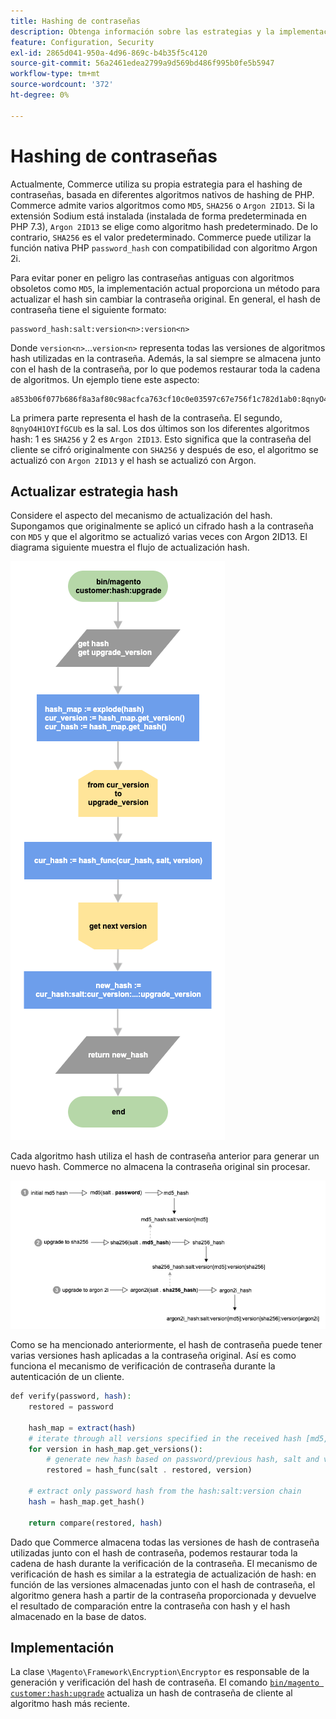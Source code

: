```yaml
---
title: Hashing de contraseñas
description: Obtenga información sobre las estrategias y la implementación de hash de contraseña.
feature: Configuration, Security
exl-id: 2865d041-950a-4d96-869c-b4b35f5c4120
source-git-commit: 56a2461edea2799a9d569bd486f995b0fe5b5947
workflow-type: tm+mt
source-wordcount: '372'
ht-degree: 0%

---
```


# Hashing de contraseñas

Actualmente, Commerce utiliza su propia estrategia para el hashing de contraseñas, basada en diferentes algoritmos nativos de hashing de PHP. Commerce admite varios algoritmos como `MD5`, `SHA256` o `Argon 2ID13`. Si la extensión Sodium está instalada (instalada de forma predeterminada en PHP 7.3), `Argon 2ID13` se elige como algoritmo hash predeterminado. De lo contrario, `SHA256` es el valor predeterminado. Commerce puede utilizar la función nativa PHP `password_hash` con compatibilidad con algoritmo Argon 2i.

Para evitar poner en peligro las contraseñas antiguas con algoritmos obsoletos como `MD5`, la implementación actual proporciona un método para actualizar el hash sin cambiar la contraseña original. En general, el hash de contraseña tiene el siguiente formato:

```text
password_hash:salt:version<n>:version<n>
```

Donde `version<n>`...`version<n>` representa todas las versiones de algoritmos hash utilizadas en la contraseña. Además, la sal siempre se almacena junto con el hash de la contraseña, por lo que podemos restaurar toda la cadena de algoritmos. Un ejemplo tiene este aspecto:

```text
a853b06f077b686f8a3af80c98acfca763cf10c0e03597c67e756f1c782d1ab0:8qnyO4H1OYIfGCUb:1:2
```

La primera parte representa el hash de la contraseña. El segundo, `8qnyO4H1OYIfGCUb` es la sal. Los dos últimos son los diferentes algoritmos hash: 1 es `SHA256` y 2 es `Argon 2ID13`. Esto significa que la contraseña del cliente se cifró originalmente con `SHA256` y después de eso, el algoritmo se actualizó con `Argon 2ID13` y el hash se actualizó con Argon.

## Actualizar estrategia hash

Considere el aspecto del mecanismo de actualización del hash. Supongamos que originalmente se aplicó un cifrado hash a la contraseña con `MD5` y que el algoritmo se actualizó varias veces con Argon 2ID13. El diagrama siguiente muestra el flujo de actualización hash.

![Flujo de trabajo de actualización de hash](../../assets/configuration/hash-upgrade-algorithm.png)

Cada algoritmo hash utiliza el hash de contraseña anterior para generar un nuevo hash. Commerce no almacena la contraseña original sin procesar.

![Estrategia de actualización de hash](../../assets/configuration/hash-upgrade-strategy.png)

Como se ha mencionado anteriormente, el hash de contraseña puede tener varias versiones hash aplicadas a la contraseña original.
Así es como funciona el mecanismo de verificación de contraseña durante la autenticación de un cliente.

```php
def verify(password, hash):
    restored = password

    hash_map = extract(hash)
    # iterate through all versions specified in the received hash [md5, sha256, argon2id13]
    for version in hash_map.get_versions():
        # generate new hash based on password/previous hash, salt and version
        restored = hash_func(salt . restored, version)

    # extract only password hash from the hash:salt:version chain
    hash = hash_map.get_hash()

    return compare(restored, hash)
```

Dado que Commerce almacena todas las versiones de hash de contraseña utilizadas junto con el hash de contraseña, podemos restaurar toda la cadena de hash durante la verificación de la contraseña. El mecanismo de verificación de hash es similar a la estrategia de actualización de hash: en función de las versiones almacenadas junto con el hash de contraseña, el algoritmo genera hash a partir de la contraseña proporcionada y devuelve el resultado de comparación entre la contraseña con hash y el hash almacenado en la base de datos.

## Implementación

La clase `\Magento\Framework\Encryption\Encryptor` es responsable de la generación y verificación del hash de contraseña. El comando [`bin/magento customer:hash:upgrade`](https://devdocs.magento.com/guides/v2.4/reference/cli/magento.html#customerhashupgrade) actualiza un hash de contraseña de cliente al algoritmo hash más reciente.
